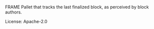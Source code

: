FRAME Pallet that tracks the last finalized block, as perceived by block authors.

License: Apache-2.0